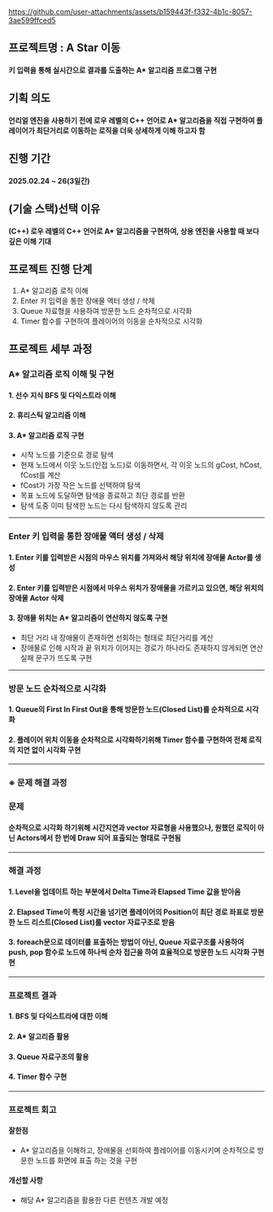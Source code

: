 https://github.com/user-attachments/assets/b159443f-f332-4b1c-8057-3ae599ffced5

## 프로젝트명 : A Star 이동 
#### 키 입력을 통해 실시간으로 결과를 도출하는 A* 알고리즘 프로그램 구현


## 기획 의도
#### 언리얼 엔진을 사용하기 전에 로우 레벨의 C++ 언어로 A* 알고리즘을 직접 구현하여 플레이어가 최단거리로 이동하는 로직을 더욱 상세하게 이해 하고자 함


## 진행 기간
#### 2025.02.24 ~ 26(3일간)


## (기술 스택)선택 이유
#### (C++) 로우 레벨의 C++ 언어로 A* 알고리즘을 구현하여, 상용 엔진을 사용할 때 보다 깊은 이해 기대


## 프로젝트 진행 단계
1. A* 알고리즘 로직 이해
2. Enter 키 입력을 통한 장애물 액터 생성 / 삭제
3. Queue 자료형을 사용하여 방문한 노드 순차적으로 시각화
4. Timer 함수를 구현하여 플레이어의 이동을 순차적으로 시각화


## 프로젝트 세부 과정
### A* 알고리즘 로직 이해 및 구현
#### 1. 선수 지식 BFS 및 다익스트라 이해
#### 2. 휴리스틱 알고리즘 이해
#### 3. A* 알고리즘 로직 구현
- 시작 노드를 기준으로 경로 탐색
- 현재 노드에서 이웃 노드(인접 노드)로 이동하면서, 각 이웃 노드의 gCost, hCost, fCost를 계산
- fCost가 가장 작은 노드를 선택하여 탐색
- 목표 노드에 도달하면 탐색을 종료하고 최단 경로를 반환
- 탐색 도중 이미 탐색한 노드는 다시 탐색하지 않도록 관리


---
### Enter 키 입력을 통한 장애물 액터 생성 / 삭제
#### 1. Enter 키를 입력받은 시점의 마우스 위치를 가져와서 해당 위치에 장애물 Actor를 생성 
#### 2. Enter 키를 입력받은 시점에서 마우스 위치가 장애물을 가르키고 있으면, 해당 위치의 장애물 Actor 삭제
#### 3. 장애물 위치는 A* 알고리즘이 연산하지 않도록 구현
- 최단 거리 내 장애물이 존재하면 선회하는 형태로 최단거리를 계산
- 장애물로 인해 시작과 끝 위치가 이어지는 경로가 하나라도 존재하지 않게되면 연산 실패 문구가 뜨도록 구현

---
### 방문 노드 순차적으로 시각화
#### 1. Queue의 First In First Out을 통해 방문한 노드(Closed List)를 순차적으로 시각화
#### 2. 플레이어 위치 이동을 순차적으로 시각화하기위해 Timer 함수를 구현하여 전체 로직의 지연 없이 시각화 구현
---
### ※ 문제 해결 과정 
### 문제
#### 순차적으로 시각화 하기위해 시간지연과 vector 자료형을 사용했으나, 원했던 로직이 아닌 Actors에서 한 번에 Draw 되어 표출되는 형태로 구현됨
---
### 해결 과정
#### 1. Level을 업데이트 하는 부분에서 Delta Time과 Elapsed Time 값을 받아옴
#### 2. Elapsed Time이 특정 시간을 넘기면 플레이어의 Position이 최단 경로 좌표로 방문한 노드 리스트(Closed List)를 vector 자료구조로 받음
#### 3. foreach문으로 데이터를 표출하는 방법이 아닌, Queue 자료구조를 사용하여 push, pop 함수로 노드에 하나씩 순차 접근을 하여 효율적으로 방문한 노드 시각화 구현현
---
### 프로젝트 결과
#### 1. BFS 및 다익스트라에 대한 이해
#### 2. A* 알고리즘 활용
#### 3. Queue 자료구조의 활용
#### 4. Timer 함수 구현
---
### 프로젝트 회고
#### 잘한점
- A* 알고리즘을 이해하고, 장애물을 선회하여 플레이어를 이동시키며 순차적으로 방문한 노드를 화면에 표출 하는 것을 구현
#### 개선할 사항
- 해당 A* 알고리즘을 활용한 다른 컨텐츠 개발 예정

